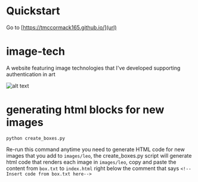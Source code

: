 # Quickstart

Go to [https://tmccormack165.github.io/](url)

# image-tech

A website featuring image technologies that I've developed supporting authentication in art

![alt text](/images/header.png)

# generating html blocks for new images
```
python create_boxes.py
```
Re-run this command anytime you need to generate HTML code for new images that you add to ```images/leo```, the create_boxes.py script will generate html code that renders each image in ```images/leo```, copy and paste the content from ```box.txt``` to ```index.html``` right below the comment that says ```<!--Insert code from box.txt here-->```

